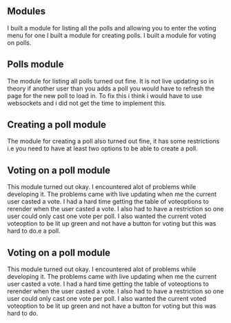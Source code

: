 ## Modules

I built a module for listing all the polls and allowing you to enter the voting menu for one
I built a module for creating polls.
I built a module for voting on polls. 

## Polls module

The module for listing all polls turned out fine. It is not live updating so in theory if another user than you adds a poll 
you would have to refresh the page for the new poll to load in. To fix this i think i would have to use websockets and i did
not get the time to implement this.

## Creating a poll module

The module for creating a poll also turned out fine, it has some restrictions i.e you need to have at least two options
to be able to create a poll.

## Voting on a poll module
This module turned out okay. I encountered alot of problems while developing it.
The problems came with live updating when me the current user casted a vote.
I had a hard time getting the table of voteoptions to rerender when the user casted a vote.
I also had to have a restriction so one user could only cast one vote per poll.
I also wanted the current voted voteoption to be lit up green and not have a button for voting
but this was hard to do.e a poll.

## Voting on a poll module
This module turned out okay. I encountered alot of problems while developing it.
The problems came with live updating when me the current user casted a vote.
I had a hard time getting the table of voteoptions to rerender when the user casted a vote.
I also had to have a restriction so one user could only cast one vote per poll.
I also wanted the current voted voteoption to be lit up green and not have a button for voting
but this was hard to do.
